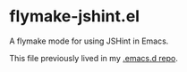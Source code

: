 flymake-jshint.el
=================

A flymake mode for using JSHint in Emacs.

This file previously lived in my [.emacs.d repo](https://github.com/Wilfred/.emacs.d).